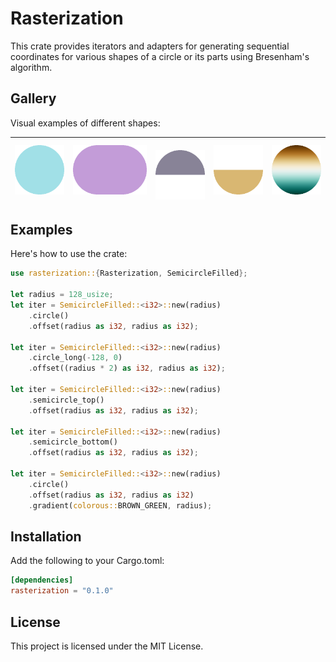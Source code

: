 <div class = "rustdoc-hidden">

 # Rasterization

</div>

This crate provides iterators and adapters for generating sequential coordinates for various shapes of a circle or its parts using Bresenham's algorithm.

## Gallery

Visual examples of different shapes:

|<img title="Filled circle" src="https://raw.githubusercontent.com/pic16f877ccs/image/pixelization/circle.png" alt="" width="" height="">|<img title="Filled long circle" src="https://raw.githubusercontent.com/pic16f877ccs/image/pixelization/circle_long.png" alt="" width="" height="">|<br><img title="Filled top semicircle" src="https://raw.githubusercontent.com/pic16f877ccs/image/pixelization/semicircle_top.png" alt="" width="" height="">|<img title="Filled bottom semicircle" src="https://raw.githubusercontent.com/pic16f877ccs/image/pixelization/semicircle_bottom.png" alt="" width="" height="">|<img title="Filled circle with gradient" src="https://raw.githubusercontent.com/pic16f877ccs/image/pixelization/circle_gradient.png" alt="" width="" height=""></br>|
|:-:|:-:|:-:|:-:|:-:|

## Examples

Here's how to use the crate:

```rust
use rasterization::{Rasterization, SemicircleFilled};

let radius = 128_usize;
let iter = SemicircleFilled::<i32>::new(radius)
    .circle()
    .offset(radius as i32, radius as i32);

let iter = SemicircleFilled::<i32>::new(radius)
    .circle_long(-128, 0)
    .offset((radius * 2) as i32, radius as i32);

let iter = SemicircleFilled::<i32>::new(radius)
    .semicircle_top()
    .offset(radius as i32, radius as i32);

let iter = SemicircleFilled::<i32>::new(radius)
    .semicircle_bottom()
    .offset(radius as i32, radius as i32);

let iter = SemicircleFilled::<i32>::new(radius)
    .circle()
    .offset(radius as i32, radius as i32)
    .gradient(colorous::BROWN_GREEN, radius);
```

<div class = "rustdoc-hidden">

## Installation
Add the following to your Cargo.toml:

```toml
[dependencies]
rasterization = "0.1.0"
```
## License
This project is licensed under the MIT License.

</div>
